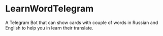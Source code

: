 # LearnWordTelegram
A Telegram Bot that can show cards with couple of words in Russian and English to help you in learn their translate.
